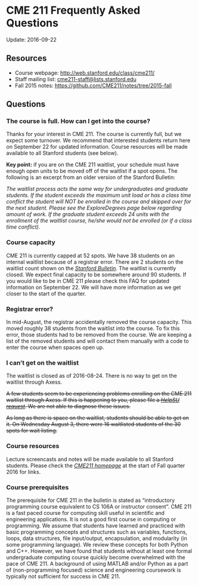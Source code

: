 # CME 211 Frequently Asked Questions

Update: 2016-09-22

## Resources

- Course webpage: <http://web.stanford.edu/class/cme211/>
- Staff mailing list: <cme211-staff@lists.stanford.edu>
- Fall 2015 notes: <https://github.com/CME211/notes/tree/2015-fall>

## Questions

### The course is full. How can I get into the course?

Thanks for your interest in CME 211. The course is currently full, but we expect
some turnover. We recommend that interested students return here on September 22
for updated information. Course resources will be made available to all Stanford
students (see below).

**Key point:** if you are on the CME 211 waitlist, your schedule must
have enough open units to be moved off of the waitlist if a spot opens.
The following is an excerpt from an older version of the Stanford
Bulletin:

*The waitlist process acts the same way for undergraduates and graduate
students. If the student exceeds the maximum unit load or has a class
time conflict the student will NOT be enrolled in the course and skipped
over for the next student. Please see the ExploreDegrees page below
regarding amount of work. If the graduate student exceeds 24 units with
the enrollment of the waitlist course, he/she would not be enrolled (or
if a class time conflict).*

### Course capacity

CME 211 is currently capped at 52 spots. We have 38 students on an
internal waitlist because of a registrar error. There are 2 students on
the waitlist count shown on the [*Stanford
Bulletin*](http://explorecourses.stanford.edu/search?view=catalog&filter-coursestatus-Active=on&page=0&catalog=&academicYear=&q=cme211&collapse=).
The waitlist is currently closed. We expect final capacity to be
somewhere around 90 students. If you would like to be in CME 211 please
check this FAQ for updated information on September 22. We will have
more information as we get closer to the start of the quarter.

### Registrar error?

In mid-August, the registrar accidentally removed the course capacity.
This moved roughly 38 students from the waitlist into the course. To fix
this error, those students had to be removed from the course. We are
keeping a list of the removed students and will contact them manually
with a code to enter the course when spaces open up.

### I can’t get on the waitlist

The waitlist is closed as of 2016-08-24.  There is no way to get on the waitlist
through Axess.

~~A few students seem to be experiencing problems enrolling on the CME
211 waitlist through Axess. If this is happening to you, please file a
[*HelpSU request*](https://helpsu.stanford.edu/helpsu/3.0/helpsu-form).
We are not able to diagnose these issues.~~

~~As long as there is space on the waitlist, students should be able to
get on it. On Wednesday August 3, there were 16 waitlisted students of
the 30 spots for wait listing.~~

### Course resources

Lecture screencasts and notes will be made available to all Stanford
students. Please check the [*CME211
homepage*](http://web.stanford.edu/class/cme211/) at the start of Fall
quarter 2016 for links.

### Course prerequisites

The prerequisite for CME 211 in the bulletin is stated as “introductory
programming course equivalent to CS 106A or instructor consent”. CME 211
is a fast paced course for computing skill useful in scientific and
engineering applications. It is not a good first course in computing or
programming. We assume that students have learned and practiced with
basic programming concepts and structures such as variables, functions,
loops, data structures, file input/output, encapsulation, and modularity
(in some programming language). We review these concepts for both Python
and C++. However, we have found that students without at least one
formal undergraduate computing course quickly become overwhelmed with
the pace of CME 211. A background of using MATLAB and/or Python as a
part of (non-programming focused) science and engineering coursework is
typically not sufficient for success in CME 211.
